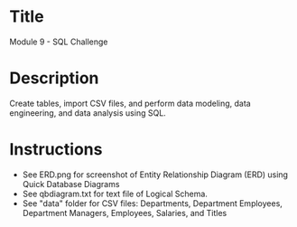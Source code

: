 # Title
Module 9 - SQL Challenge

# Description
Create tables, import CSV files, and perform data modeling, data engineering, and data analysis using SQL.

# Instructions
- See ERD.png for screenshot of Entity Relationship Diagram (ERD) using Quick Database Diagrams
- See qbdiagram.txt for text file of Logical Schema.
- See "data" folder for CSV files: Departments, Department Employees, Department Managers, Employees, Salaries, and Titles